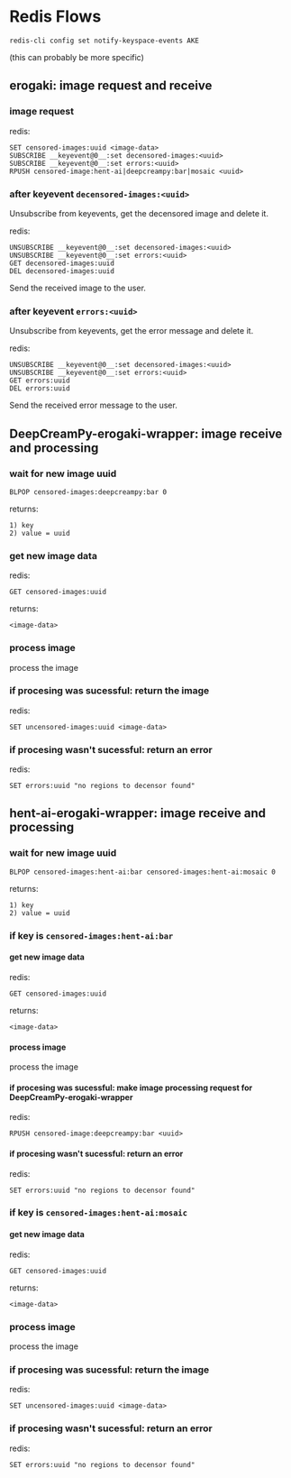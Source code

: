 # Redis Flows

```
redis-cli config set notify-keyspace-events AKE
```

(this can probably be more specific)

## erogaki: image request and receive

### image request

redis:

```
SET censored-images:uuid <image-data>
SUBSCRIBE __keyevent@0__:set decensored-images:<uuid>
SUBSCRIBE __keyevent@0__:set errors:<uuid>
RPUSH censored-image:hent-ai|deepcreampy:bar|mosaic <uuid>
```

### after keyevent `decensored-images:<uuid>`

Unsubscribe from keyevents, get the decensored image and delete it.

redis:

```
UNSUBSCRIBE __keyevent@0__:set decensored-images:<uuid>
UNSUBSCRIBE __keyevent@0__:set errors:<uuid>
GET decensored-images:uuid
DEL decensored-images:uuid
```

Send the received image to the user.

### after keyevent `errors:<uuid>`

Unsubscribe from keyevents, get the error message and delete it.

redis:

```
UNSUBSCRIBE __keyevent@0__:set decensored-images:<uuid>
UNSUBSCRIBE __keyevent@0__:set errors:<uuid>
GET errors:uuid
DEL errors:uuid
```

Send the received error message to the user.

## DeepCreamPy-erogaki-wrapper: image receive and processing

### wait for new image uuid

```
BLPOP censored-images:deepcreampy:bar 0
```

returns:

```
1) key
2) value = uuid
```

### get new image data

redis:

```
GET censored-images:uuid
```

returns:

```
<image-data>
```

### process image

process the image

### if procesing was sucessful: return the image

redis:

```
SET uncensored-images:uuid <image-data>
```

### if procesing wasn't sucessful: return an error

redis:

```
SET errors:uuid "no regions to decensor found"
```

## hent-ai-erogaki-wrapper: image receive and processing

### wait for new image uuid

```
BLPOP censored-images:hent-ai:bar censored-images:hent-ai:mosaic 0
```

returns:

```
1) key
2) value = uuid
```

### if key is `censored-images:hent-ai:bar`

#### get new image data

redis:

```
GET censored-images:uuid
```

returns:

```
<image-data>
```

#### process image

process the image

#### if procesing was sucessful: make image processing request for DeepCreamPy-erogaki-wrapper

redis:

```
RPUSH censored-image:deepcreampy:bar <uuid>
```

#### if procesing wasn't sucessful: return an error

redis:

```
SET errors:uuid "no regions to decensor found"
```

### if key is `censored-images:hent-ai:mosaic`

#### get new image data

redis:

```
GET censored-images:uuid
```

returns:

```
<image-data>
```

### process image

process the image

### if procesing was sucessful: return the image

redis:

```
SET uncensored-images:uuid <image-data>
```

### if procesing wasn't sucessful: return an error

redis:

```
SET errors:uuid "no regions to decensor found"
```
